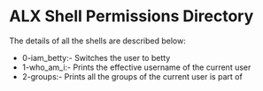 # ALX Shell Permissions Directory

The details of all the shells are described below:

* 0-iam_betty:- Switches the user to betty
* 1-who_am_i:- Prints the effective username of the current user
* 2-groups:- Prints all the groups of the current user is part of
